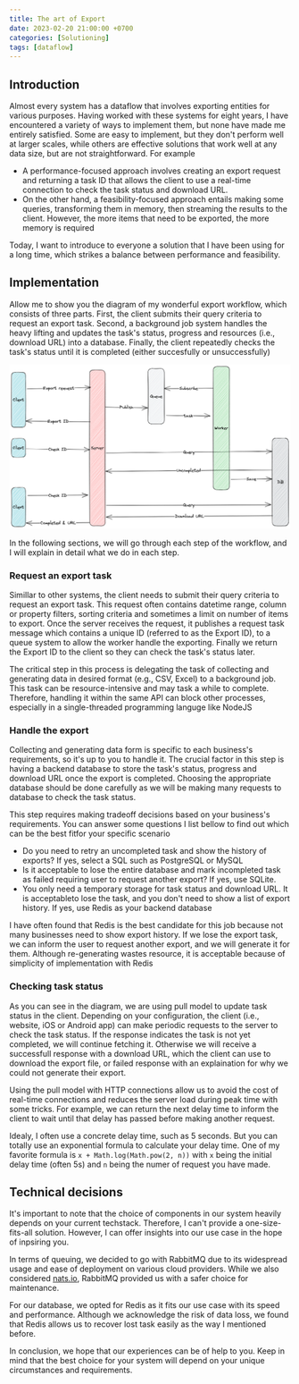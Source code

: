 ```yaml
---
title: The art of Export
date: 2023-02-20 21:00:00 +0700
categories: [Solutioning]
tags: [dataflow]
---
```


## Introduction

Almost every system has a dataflow that involves exporting entities for various purposes. Having worked with these systems for eight years, I have encountered a variety of ways to implement them, but none have made me entirely satisfied. Some are easy to implement, but they don't perform well at larger scales, while others are effective solutions that work well at any data size, but are not straightforward. For example

- A performance-focused approach involves creating an export request and returning a task ID that allows the client to use a real-time connection to check the task status and download URL.
- On the other hand, a feasibility-focused approach entails making some queries, transforming them in memory, then streaming the results to the client. However, the more items that need to be exported, the more memory is required

Today, I want to introduce to everyone a solution that I have been using for a long time, which strikes a balance between performance and feasibility.

## Implementation

Allow me to show you the diagram of my wonderful export workflow, which consists of three parts. First, the client submits their query criteria to request an export task. Second, a background job system handles the heavy lifting and updates the task's status, progress and resources (i.e., download URL) into a database. Finally, the client repeatedly checks the task's status until it is completed (either succesfully or unsuccessfully)

![export-workflow](/assets/img/2023-02-20-export-workflow.png)

In the following sections, we will go through each step of the workflow, and I will explain in detail what we do in each step.

### Request an export task

Simillar to other systems, the client needs to submit their query criteria to request an export task. This request often contains datetime range, column or property filters, sorting criteria and sometimes a limit on number of items to export. Once the server receives the request, it publishes a request task message which contains a unique ID (referred to as the Export ID), to a queue system to allow the worker handle the exporting. Finally we return the Export ID to the client so they can check the task's status later.

The critical step in this process is delegating the task of collecting and generating data in desired format (e.g., CSV, Excel) to a background job. This task can be resource-intensive and may task a while to complete. Therefore, handling it within the same API can block other processes, especially in a single-threaded programming languge like NodeJS

### Handle the export

Collecting and generating data form is specific to each business's requirements, so it's up to you to handle it. The crucial factor in this step is having a backend database to store the task's status, progress and download URL once the export is completed. Choosing the appropriate database should be done carefully as we will be making many requests to database to check the task status.

This step requires making tradeoff decisions based on your business's requirements. You can answer some questions I list bellow to find out which can be the best fitfor your specific scenario

- Do you need to retry an uncompleted task and show the history of exports? If yes, select a SQL such as PostgreSQL or MySQL
- Is it acceptable to lose the entire database and mark incompleted task as failed requiring user to request another export? If yes, use SQLite.
- You only need a temporary storage for task status and download URL. It is acceptableto lose the task, and you don't need to show a list of export history. If yes, use Redis as your backend database

I have often found that Redis is the best candidate for this job because not many businesses need to show export history. If we lose the export task, we can inform the user to request another export, and we will generate it for them. Although re-generating wastes resource, it is acceptable because of simplicity of implementation with Redis

### Checking task status

As you can see in the diagram, we are using pull model to update task status in the client. Depending on your configuration, the client (i.e., website, iOS or Android app) can make periodic requests to the server to check the task status. If the response indicates the task is not yet completed, we will continue fetching it. Otherwise we will receive a successfull response with a download URL, which the client can use to download the export file, or failed response with an explaination for why we could not generate their export.

Using the pull model with HTTP connections allow us to avoid the cost of real-time connections and reduces the server load during peak time with some tricks. For example, we can return the next delay time to inform the client to wait until that delay has passed before making another request.

Idealy, I often use a concrete delay time, such as 5 seconds. But you can totally use an exponential formula to calculate your delay time. One of my favorite formula is `x + Math.log(Math.pow(2, n))` with `x` being the initial delay time (often 5s) and `n` being the numer of request you have made.

## Technical decisions

It's important to note that the choice of components in our system heavily depends on your current techstack. Therefore, I can't provide a one-size-fits-all solution. However, I can offer insights into our use case in the hope of inpsiring you.

In terms of queuing, we decided to go with RabbitMQ due to its widespread usage and ease of deployment on various cloud providers. While we also considered [nats.io](https://nats.io/), RabbitMQ provided us with a safer choice for maintenance.

For our database, we opted for Redis as it fits our use case with its speed and performance. Although we acknowledge the risk of data loss, we found that Redis allows us to recover lost task easily as the way I mentioned before.

In conclusion, we hope that our experiences can be of help to you. Keep in mind that the best choice for your system will depend on your unique circumstances and requirements.
